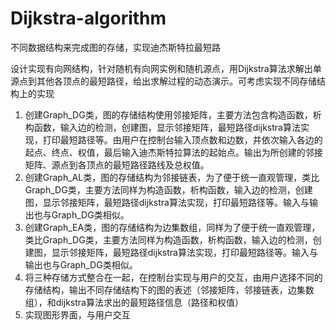 # Dijkstra-algorithm
不同数据结构来完成图的存储，实现迪杰斯特拉最短路

设计实现有向网结构，针对随机有向网实例和随机源点，用Dijkstra算法求解出单源点到其他各顶点的最短路径，给出求解过程的动态演示。可考虑实现不同存储结构上的实现

1. 创建Graph_DG类，图的存储结构使用邻接矩阵，主要方法包含构造函数，析构函数，输入边的检测，创建图，显示邻接矩阵，最短路径dijkstra算法实现，打印最短路径等。由用户在控制台输入顶点数和边数，并依次输入各边的起点、终点、权值，最后输入迪杰斯特拉算法的起始点。输出为所创建的邻接矩阵、源点到各顶点的最短路径路线及总权值。
2. 创建Graph_AL类，图的存储结构为邻接链表，为了便于统一直观管理，类比Graph_DG类，主要方法同样为构造函数，析构函数，输入边的检测，创建图，显示邻接矩阵，最短路径dijkstra算法实现，打印最短路径等。输入与输出也与Graph_DG类相似。
3. 创建Graph_EA类，图的存储结构为边集数组，同样为了便于统一直观管理，类比Graph_DG类，主要方法同样为构造函数，析构函数，输入边的检测，创建图，显示邻接矩阵，最短路径dijkstra算法实现，打印最短路径等。输入与输出也与Graph_DG类相似。
4. 将三种存储方式整合在一起，在控制台实现与用户的交互，由用户选择不同的存储结构，输出不同存储结构下的图的表述（邻接矩阵，邻接链表，边集数组），和dijkstra算法求出的最短路径信息（路径和权值）
5. 实现图形界面，与用户交互
